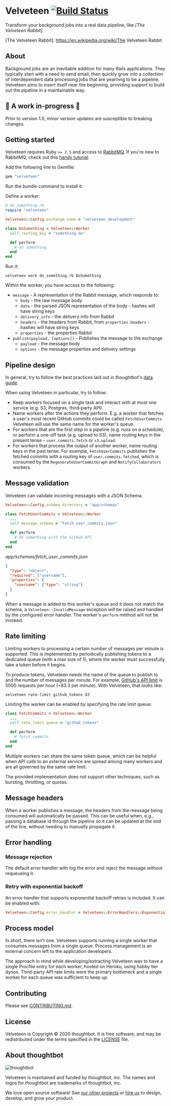 # Velveteen [![Build Status](https://travis-ci.com/thoughtbot/velveteen.svg?branch=master)](https://travis-ci.com/thoughtbot/velveteen)

Transform your background jobs into a real data pipeline, like _[The Velveteen
Rabbit]_.

[The Velveteen Rabbit]: https://en.wikipedia.org/wiki/The Velveteen Rabbit

## About

Background jobs are an inevitable addition for many Rails applications. They
typically start with a need to send email, then quickly grow into a collection
of interdependent data processing jobs that are yearning to be a pipeline.
Velveteen aims to insert itself near the beginning, providing support to build
out the pipeline in a maintainable way.

## 🚧 A work in-progress 🚧

Prior to version 1.0, minor version updates are susceptible to breaking changes.

## Getting started

Velveteen requires Ruby `>= 2.5` and access to [RabbitMQ]. If you're new to
RabbitMQ, check out this [handy tutorial].

[RabbitMQ]: https://www.rabbitmq.com/
[handy tutorial]: https://www.rabbitmq.com/tutorials/amqp-concepts.html

Add the following line to Gemfile:

```ruby
gem "velveteen"
```

Run the bundle command to install it.

Define a worker:

```ruby
# do_something.rb
require "velveteen"

Velveteen::Config.exchange_name = "velveteen_development"

class DoSomething < Velveteen::Worker
  self.routing_key = "something.do"

  def perform
    # do something
  end
end
```

Run it:

```shell
velveteen work do_something.rb DoSomething
```

Within the worker, you have access to the following:

* `message` - A representation of the Rabbit message, which responds to:
  * `body` - the raw message body
  * `data` - the parsed JSON representation of the body - hashes will have
    string keys
  * `delivery_info` - the delivery info from Rabbit
  * `headers` - the headers from Rabbit, from `properties.headers` - hashes will
    have string keys
  * `properties` - the properties Rabbit
* `publish(payload, [options])` - Publishes the message to the exchange
  * `payload` - the message body
  * `options` - the message properties and delivery settings

## Pipeline design

In general, try to follow the best practices laid out in thoughtbot's [data
guide].

[data guide]: https://github.com/thoughtbot/guides/tree/master/data

When using Velveteen in particular, try to follow:

* Keep workers focused on a single task and interact with at most one service
  (e.g. S3, Postgres, third-party API).
* Name workers after the actions they perform. E.g. a worker that fetches a
  user's most recent GitHub commits could be called `FetchUserCommits`.
  Velveteen will use the same name for the worker's queue.
* For workers that are the first step in a pipeline (e.g. runs on a schedule),
  or perform a one-off task (e.g. upload to S3), name routing keys in the
  present tense – `user.commits.fetch` or `s3.upload`.
* For workers that process the output of another worker, name routing keys in
  the past tense. For example, `FetchUserCommits` publishes the fetched commits
  with a routing key of `user.commits.fetched`, which is consumed by the
  `RegenerateUserCommitGraph` and `NotifyCollaborators` workers.

## Message validation

Velveteen can validate incoming messages with a JSON Schema.

```ruby
Velveteen::Config.schema_directory = "app/schemas"

class FetchUserCommits < Velveteen::Worker
  ...
  self.message_schema = "fetch_user_commits.json"

  def perform
    # do something with the GitHub API
  end
end
```

_app/schemas/fetch_user_commits.json_
```json
{
  "type": "object",
  "required": ["username"],
  "properties": {
    "username": {"type": "string"}
  }
}
```

When a message is added to this worker's queue and it does not match the schema,
a `Velveteen::InvalidMessage` exception will be raised and handled by the
configured error handler. The worker's `perform` method will not be invoked.

## Rate limiting

Limiting workers to processing a certain number of messages per minute is
supported. This is implemented by periodically publishing tokens to a dedicated
queue (with a max size of 1), where the worker must successfully take a token
before it begins.

To produce tokens, Velveteen needs the name of the queue to publish to and the
number of messages per minute. For example, [GitHub's API limit] is 5000
requests per hour (~83.3 per minute). With Velveteen, that looks like:

[GitHub's API limit]: https://developer.github.com/v3/#rate-limiting

```shell
velveteen rate-limit github_tokens 83
```

Limiting the worker can be enabled by specifying the rate limit queue:

```ruby
class FetchCommits < Velveteen::Worker
  ...
  self.rate_limit_queue = "github_tokens"

  def perform
    # fetch commits
  end
end
```

Multiple workers can share the same token queue, which can be helpful when API
calls to an external service are spread among many workers and are all governed
by the same rate limit.

The provided implementation does not support other techniques, such as bursting,
throttling, or quotas.

## Message headers

When a worker publishes a message, the headers from the message being consumed
will automatically be passed. This can be useful when, e.g., passing a database
id through the pipeline so it can be updated at the end of the line, without
needing to manually propagate it.

## Error handling

### Message rejection

The default error handler with log the error and reject the message without
requeueing it.

### Retry with exponential backoff

An error handler that supports exponential backoff retries is included. It can
be enabled with:

```ruby
Velveteen::Config.error_handler = Velveteen::ErrorHandlers::ExponentialBackoff
```

## Process model

In short, there isn't one. Velveteen supports running a single worker that
consumes messages from a single queue. Process management is an external
concern left to the application developers.

The approach in mind while developing/extracting Velveteen was to have a single
Procfile entry for each worker, hosted on Heroku, using hobby tier dynos.
Third-party API rate limits were the primary bottleneck and a single worker for
each queue was sufficient to keep up.

## Contributing

Please see [CONTRIBUTING.md](CONTRIBUTING.md).

## License

Velveteen is Copyright © 2020 thoughtbot. It is free software, and may be
redistributed under the terms specified in the [LICENSE] file.

[LICENSE]: LICENSE

About thoughtbot
----------------

![thoughtbot](https://thoughtbot.com/brand_assets/93:44.svg)

Velveteen is maintained and funded by thoughtbot, inc.
The names and logos for thoughtbot are trademarks of thoughtbot, inc.

We love open source software!
See [our other projects][community] or
[hire us][hire] to design, develop, and grow your product.

[community]: https://thoughtbot.com/community?utm_source=github
[hire]: https://thoughtbot.com/hire-us?utm_source=github
